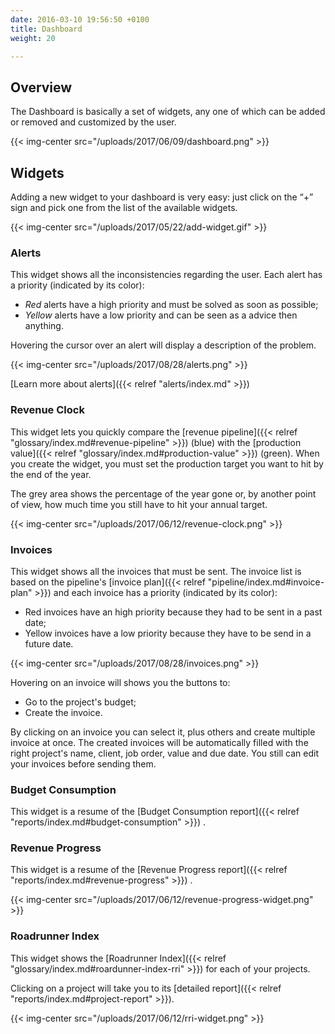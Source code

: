```yaml
---
date: 2016-03-10 19:56:50 +0100
title: Dashboard
weight: 20

---
```

## Overview

The Dashboard is basically a set of widgets, any one of which can be added or removed and customized by the user.

{{< img-center src="/uploads/2017/06/09/dashboard.png" >}}

## Widgets

Adding a new widget to your dashboard is very easy: just click on the “+” sign and pick one from the list of the available widgets.

{{< img-center src="/uploads/2017/05/22/add-widget.gif" >}}

### Alerts

This widget shows all the inconsistencies regarding the user. Each alert has a priority (indicated by its color):

* _Red_ alerts have a high priority and must be solved as soon as possible;
* _Yellow_ alerts have a low priority and can be seen as a advice then anything.

Hovering the cursor over an alert will display a description of the problem.

{{< img-center src="/uploads/2017/08/28/alerts.png" >}}

\[Learn more about alerts\]({{< relref "alerts/index.md" >}})

### Revenue Clock

This widget lets you quickly compare the \[revenue pipeline\]({{< relref "glossary/index.md#revenue-pipeline" >}}) (blue) with the \[production value\]({{< relref "glossary/index.md#production-value" >}}) (green). When you create the widget, you must set the production target you want to hit by the end of the year.

The grey area shows the percentage of the year gone or, by another point of view, how much time you still have to hit your annual target.

{{< img-center src="/uploads/2017/06/12/revenue-clock.png" >}}

### Invoices

This widget shows all the invoices that must be sent. The invoice list is based on the pipeline's \[invoice plan\]({{< relref "pipeline/index.md#invoice-plan" >}}) and each invoice has a priority (indicated by its color):

* Red invoices have an high priority because they had to be sent in a past date;
* Yellow invoices have a low priority because they have to be send in a future date.

{{< img-center src="/uploads/2017/08/28/invoices.png" >}}

Hovering on an invoice will shows you the buttons to:

* Go to the project's budget;
* Create the invoice.

By clicking on an invoice you can select it, plus others and create multiple invoice at once. The created invoices will be automatically filled with the right project's name, client, job order, value and due date. You still can edit your invoices before sending them.

### Budget Consumption

This widget is a resume of the \[Budget Consumption report\]({{< relref "reports/index.md#budget-consumption" >}}) .

### Revenue Progress

This widget is a resume of the \[Revenue Progress report\]({{< relref "reports/index.md#revenue-progress" >}}) .

{{< img-center src="/uploads/2017/06/12/revenue-progress-widget.png" >}}

### Roadrunner Index

This widget shows the \[Roadrunner Index\]({{< relref "glossary/index.md#roardunner-index-rri" >}}) for each of your projects.

Clicking on a project will take you to its \[detailed report\]({{< relref "reports/index.md#project-report" >}}).

{{< img-center src="/uploads/2017/06/12/rri-widget.png" >}}